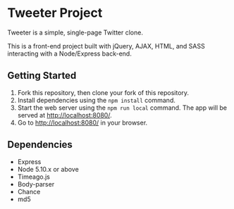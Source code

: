 # Tweeter Project

Tweeter is a simple, single-page Twitter clone.

This is a front-end project built with jQuery, AJAX, HTML, and SASS interacting with a Node/Express back-end.

## Getting Started

1. Fork this repository, then clone your fork of this repository.
2. Install dependencies using the `npm install` command.
3. Start the web server using the `npm run local` command. The app will be served at <http://localhost:8080/>.
4. Go to <http://localhost:8080/> in your browser.

## Dependencies

- Express
- Node 5.10.x or above
- Timeago.js
- Body-parser
- Chance
- md5
